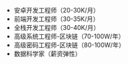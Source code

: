 - 安卓开发工程师（20-30K/月）
- 前端开发工程师（30-35K/月）
- 全栈开发工程师（30-40K/月）
- 高级系统工程师-区块链（70-100W/年）
- 高级密码工程师-区块链（80-100W/年）
- 数据科学家（薪资弹性）

